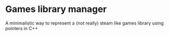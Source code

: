 # Games library manager
A minimalistic way to represent a (not really) steam like games library using pointers in C++
